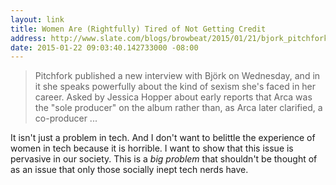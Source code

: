 ```yaml
---
layout: link
title: Women Are (Rightfully) Tired of Not Getting Credit
address: http://www.slate.com/blogs/browbeat/2015/01/21/bjork_pitchfork_interview_she_s_tired_of_not_getting_credit_for_her_music.html?wpsrc=fol_tw
date: 2015-01-22 09:03:40.142733000 -08:00
---
```


> Pitchfork published a new interview with Björk on Wednesday, and in it she speaks powerfully about the kind of sexism she's faced in her career. Asked by Jessica Hopper about early reports that Arca was the "sole producer" on the album rather than, as Arca later clarified, a co-producer ...

It isn't just a problem in tech. And I don't want to belittle the experience of women in tech because it is horrible. I want to show that this issue is pervasive in our society. This is a *big problem* that shouldn't be thought of as an issue that only those socially inept tech nerds have.
